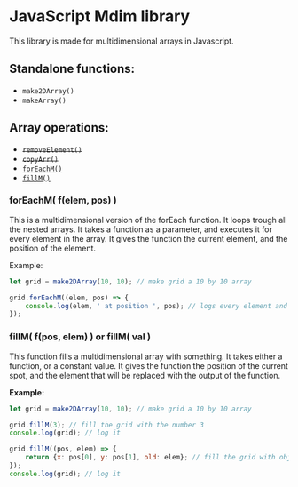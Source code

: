 # JavaScript Mdim library
This library is made for multidimensional arrays in Javascript.

## Standalone functions:
- `make2DArray()`
- `makeArray()`

## Array operations:
- ~~`removeElement()`~~
- ~~`copyArr()`~~
- [`forEachM()`](#forEachM)
- [`fillM()`](#fillM)


<a name="forEachM"/>

### forEachM( f(elem, pos) )

This is a multidimensional version of the forEach function. It loops trough all the nested arrays. It takes a function as a parameter, and executes it for every element in the array. It gives the function the current element, and the position of the element.

Example:

```javascript
let grid = make2DArray(10, 10); // make grid a 10 by 10 array

grid.forEachM((elem, pos) => {
    console.log(elem, ' at position ', pos); // logs every element and it's position to the console
});

```

<a name="fillM"/>

### fillM( f(pos, elem) ) or fillM( val )

This function fills a multidimensional array with something. It takes either a function, or a constant value. It gives the function the position of the current spot, and the element that will be replaced with the output of the function.

**Example:**

```javascript
let grid = make2DArray(10, 10); // make grid a 10 by 10 array

grid.fillM(3); // fill the grid with the number 3
console.log(grid); // log it

grid.fillM((pos, elem) => {
    return {x: pos[0], y: pos[1], old: elem}; // fill the grid with object that contain the objects position and the old value (in this case: 3)
});
console.log(grid); // log it

```